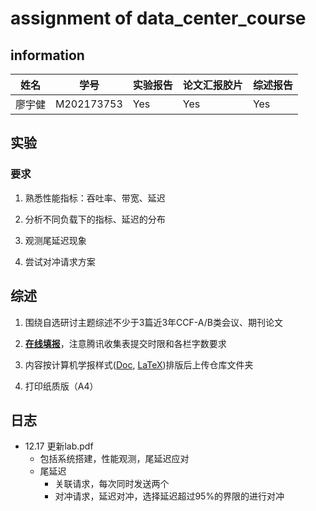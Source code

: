 # assignment of data_center_course

## information

| 姓名   |    学号    | 实验报告 | 论文汇报胶片 | 综述报告 |
| ------ | :--------: | -------- | ------------ | -------- |
| 廖宇健 | M202173753 | Yes      | Yes          | Yes      |

## 实验

### 要求

1. 熟悉性能指标：吞吐率、带宽、延迟

2. 分析不同负载下的指标、延迟的分布

3. 观测尾延迟现象

4. 尝试对冲请求方案


## 综述

1. 围绕自选研讨主题综述不少于3篇近3年CCF-A/B类会议、期刊论文

2. [**在线填报**](https://docs.qq.com/form/page/DREZhYWV1Q3hPbG1n?_w_tencentdocx_form=1)，注意腾讯收集表提交时限和各栏字数要求

3. 内容按计算机学报样式([Doc](http://cjc.ict.ac.cn/wltg/new/submit/CJC-Templet_Word2003.doc), [LaTeX](http://cjc.ict.ac.cn/wltg/new/submit/LatexTemplet.zip))排版后上传仓库文件夹

4. 打印纸质版（A4）



## 日志

- 12.17 更新lab.pdf
  - 包括系统搭建，性能观测，尾延迟应对
  - 尾延迟
    - 关联请求，每次同时发送两个
    - 对冲请求，延迟对冲，选择延迟超过95%的界限的进行对冲
